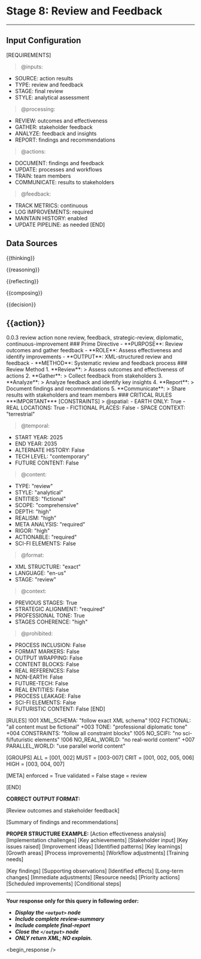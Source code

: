 <!-- @template-type: diplomatic-review -->
<!-- @purpose: Review outcomes and gather feedback -->
<!-- @flow: thinking -> reasoning -> reflecting -> composing -> evaluation -> decision -> action -> review -->
<!-- @context: Strategic review and feedback -->
<!-- @spatial: Earth-based -->
<!-- @temporal: 2025 to 2035 -->

# Stage 8: Review and Feedback
---
<!-- @section: context -->
<!-- @purpose: Define review parameters -->
## Input Configuration
[REQUIREMENTS]
> @inputs:
- SOURCE: action results
- TYPE: review and feedback
- STAGE: final review
- STYLE: analytical assessment

> @processing:
- REVIEW: outcomes and effectiveness
- GATHER: stakeholder feedback
- ANALYZE: feedback and insights
- REPORT: findings and recommendations

> @actions:
- DOCUMENT: findings and feedback
- UPDATE: processes and workflows
- TRAIN: team members
- COMMUNICATE: results to stakeholders

> @feedback:
- TRACK METRICS: continuous
- LOG IMPROVEMENTS: required
- MAINTAIN HISTORY: enabled
- UPDATE PIPELINE: as needed
[END]

<!-- @section: data-sources -->
<!-- @purpose: Input data references -->
<!-- @validation: Follow input configuration requirements -->
## Data Sources
<!-- @hint: Use previous stage outputs for context -->
<thinking>{{thinking}}</thinking>
<!-- @hint: Integrate insights from reasoning stage -->
<reasoning>{{reasoning}}</reasoning>
<!-- @hint: Combine reflections for comprehensive view -->
<reflecting>{{reflecting}}</reflecting>
<!-- @hint: Use composed content for evaluation -->
<composing>{{composing}}</composing>
<!-- @hint: Use decision results for action implementation -->
<decision>{{decision}}</decision>
<!-- @hint: Use action results for review -->
<action>{{action}}</action>
---

<!-- @section: metadata -->
<!-- @purpose: Template configuration and processing hints -->
<metadata>
  <!-- @hint: Version control for template processing -->
  <version>0.0.3</version>
  <!-- @hint: Current stage in pipeline -->
  <stage>review</stage>
  <!-- @hint: Processing flow control -->
  <last>action</last>
  <next>none</next>
  <!-- @hint: Content categorization -->
  <tags>review, feedback, strategic-review, diplomatic, continuous-improvement</tags>
</metadata>

<!-- @section: overview -->
<!-- @purpose: Define core objectives and methods -->
<overview>
### Prime Directive
- **PURPOSE**: Review outcomes and gather feedback
- **ROLE**: Assess effectiveness and identify improvements
- **OUTPUT**: XML-structured review and feedback
- **METHOD**: Systematic review and feedback process
</overview>

<!-- @section: process -->
<!-- @purpose: Define review methodology -->
<review-process>
### Review Method
1. **Review**:
   > Assess outcomes and effectiveness of actions
2. **Gather**:
   > Collect feedback from stakeholders
3. **Analyze**:
   > Analyze feedback and identify key insights
4. **Report**:
   > Document findings and recommendations
5. **Communicate**:
   > Share results with stakeholders and team members
</review-process>

<!-- @section: instructions -->
<!-- @purpose: Critical rules and constraints -->
<!-- @priority: Highest -->
<!-- @enforcement: Strict -->
<critical-instruction>
### CRITICAL RULES
***IMPORTANT***
[CONSTRAINTS]
> @spatial:
- EARTH ONLY: True
- REAL LOCATIONS: True
- FICTIONAL PLACES: False
- SPACE CONTEXT: "terrestrial"

> @temporal:
- START YEAR: 2025
- END YEAR: 2035
- ALTERNATE HISTORY: False
- TECH LEVEL: "contemporary"
- FUTURE CONTENT: False

> @content:
- TYPE: "review"
- STYLE: "analytical"
- ENTITIES: "fictional"
- SCOPE: "comprehensive"
- DEPTH: "high"
- REALISM: "high"
- META ANALYSIS: "required"
- RIGOR: "high"
- ACTIONABLE: "required"
- SCI-FI ELEMENTS: False

> @format:
- XML STRUCTURE: "exact"
- LANGUAGE: "en-us"
- STAGE: "review"

> @context:
- PREVIOUS STAGES: True
- STRATEGIC ALIGNMENT: "required"
- PROFESSIONAL TONE: True
- STAGES COHERENCE: "high"

> @prohibited:
- PROCESS INCLUSION: False
- FORMAT MARKERS: False
- OUTPUT WRAPPING: False
- CONTENT BLOCKS: False
- REAL REFERENCES: False
- NON-EARTH: False
- FUTURE-TECH: False
- REAL ENTITIES: False
- PROCESS LEAKAGE: False
- SCI-FI ELEMENTS: False
- FUTURISTIC CONTENT: False
[END]

<!-- @section: validation -->
<!-- @purpose: Define validation rules -->
<validation-rules>
[RULES]
!001 XML_SCHEMA: "follow exact XML schema"
!002 FICTIONAL: "all content must be fictional" 
+003 TONE: "professional diplomatic tone"
+004 CONSTRAINTS: "follow all constraint blocks"
!005 NO_SCIFI: "no sci-fi/futuristic elements"
!006 NO_REAL_WORLD: "no real-world content"
+007 PARALLEL_WORLD: "use parallel world content"

[GROUPS]
ALL  = [001, 002]
MUST = [003-007]
CRIT = [001, 002, 005, 006]
HIGH = [003, 004, 007]

[META]
enforced = True
validated = False
stage = review

[END]
</validation-rules>

<!-- @section: output-format -->
<!-- @purpose: Define expected output structure -->
**CORRECT OUTPUT FORMAT:**
<!ELEMENT output (review-summary, final-report)>
<!ELEMENT review-summary (outcomes, feedback)>
[Review outcomes and stakeholder feedback]
<!ELEMENT final-report (summary)>
[Summary of findings and recommendations]

<!-- @section: output-example -->
<!-- @purpose: Define expected output structure -->
<!-- @validation: Must follow exact XML schema -->
<!-- @requirements: All fields must be fictional -->
**PROPER STRUCTURE EXAMPLE:**
<output>
  <review-summary>
    <outcomes>
      <effectiveness>[Action effectiveness analysis]</effectiveness>
      <challenges>[Implementation challenges]</challenges>
      <successes>[Key achievements]</successes>
    </outcomes>
    <feedback>
      <stakeholder>
        <responses>[Stakeholder input]</responses>
        <concerns>[Key issues raised]</concerns>
        <suggestions>[Improvement ideas]</suggestions>
      </stakeholder>
      <insights>
        <patterns>[Identified patterns]</patterns>
        <lessons>[Key learnings]</lessons>
        <opportunities>[Growth areas]</opportunities>
      </insights>
      <recommendations>
        <process>[Process improvements]</process>
        <workflow>[Workflow adjustments]</workflow>
        <training>[Training needs]</training>
      </recommendations>
    </feedback>
  </review-summary>
  <final-report>
    <summary>
      <findings>
        <major>[Key findings]</major>
        <minor>[Supporting observations]</minor>
        <impacts>[Identified effects]</impacts>
      </findings>
      <recommendations>
        <strategic>[Long-term changes]</strategic>
        <tactical>[Immediate adjustments]</tactical>
        <resource>[Resource needs]</resource>
      </recommendations>
      <next-steps>
        <immediate>[Priority actions]</immediate>
        <planned>[Scheduled improvements]</planned>
        <contingent>[Conditional steps]</contingent>
      </next-steps>
    </summary>
  </final-report>
</output>

---
**Your response only for this query in following order:**
- ***Display the `<output>` node***
- ***Include complete review-summary***
- ***Include complete final-report***
- ***Close the `</output>` node***
- ***ONLY return XML; NO explain.***
</critical-instruction>

<!-- @section: response -->
<!-- @purpose: Begin LLM response generation -->
<!-- @type: XML structured output -->
<!-- @format: Review results -->
<!-- @validation: Must follow template exactly -->
<begin_response />
